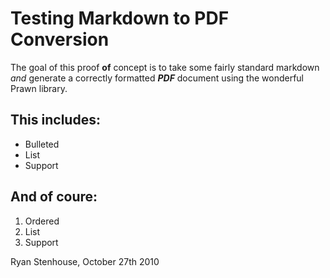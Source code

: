 Testing Markdown to PDF Conversion
==================================

The goal of this proof **of** concept is to take some fairly standard
markdown *and* generate a correctly formatted ***PDF*** document using
the wonderful Prawn library.

This includes:
--------------

  * Bulleted
  * List
  * Support

And of coure:
-------------

  1. Ordered
  2. List
  3. Support

Ryan Stenhouse, October 27th 2010
